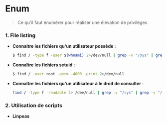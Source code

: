 # Enum

> Ce qu'il faut énumérer pour réaliser une élévation de privilèges

### 1. File listing

- **Connaitre les fichiers qu'un utilisateur possède** :

  ```bash
  $ find / -type f -user $(whoami) 2>/dev/null | grep -v "/sys" | grep -v "/proc/"
  ```

- **Connaître les fichiers setuid** :

  ```bash
  $ find / -user root -perm -4000 -print 2>/dev/null
  ```

- **Connaître les fichiers qu'un utilisateur à le droit de consulter** :

  ```bash
  find / -type f -readable 2> /dev/null | grep -v "/sys" | grep -v "/proc" | grep -v "/usr" | grep -v "sbin" | grep -v "/lib" | grep -v "/boot" | grep -v "/etc/" | grep -v "/run" | grep -v "/bin" | grep -v ".css" | grep -v ".png" | grep -v ".gif" | grep -v ".js" | grep -v ".wav" | grep -v ".woff2" | grep -v ".ttf" | grep -v "jpg" | grep -v "ico"
  ```

  

### 2. Utilisation de scripts

- **Linpeas**